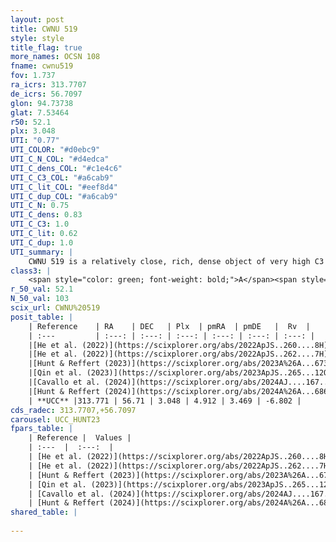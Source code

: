 ```yaml
---
layout: post
title: CWNU 519
style: style
title_flag: true
more_names: OCSN 108
fname: cwnu519
fov: 1.737
ra_icrs: 313.7707
de_icrs: 56.7097
glon: 94.73738
glat: 7.53464
r50: 52.1
plx: 3.048
UTI: "0.77"
UTI_COLOR: "#d0ebc9"
UTI_C_N_COL: "#d4edca"
UTI_C_dens_COL: "#c1e4c6"
UTI_C_C3_COL: "#a6cab9"
UTI_C_lit_COL: "#eef8d4"
UTI_C_dup_COL: "#a6cab9"
UTI_C_N: 0.75
UTI_C_dens: 0.83
UTI_C_C3: 1.0
UTI_C_lit: 0.62
UTI_C_dup: 1.0
UTI_summary: |
    CWNU 519 is a relatively close, rich, dense object of very high C3 quality. It was recently reported but it is moderately studied in the literature.
class3: |
    <span style="color: green; font-weight: bold;">A</span><span style="color: green; font-weight: bold;">A</span>
r_50_val: 52.1
N_50_val: 103
scix_url: CWNU%20519
posit_table: |
    | Reference    | RA    | DEC   | Plx  | pmRA  | pmDE   |  Rv  |
    | :---         | :---: | :---: | :---: | :---: | :---: | :---: |
    |[He et al. (2022)](https://scixplorer.org/abs/2022ApJS..260....8H) | 313.82 | 56.96 | 3.0 | 4.77 | 3.48 | -5.9 |
    |[He et al. (2022)](https://scixplorer.org/abs/2022ApJS..262....7H) | 313.711 | 57.218 | 3.075 | 5.053 | 3.505 | -- |
    |[Hunt & Reffert (2023)](https://scixplorer.org/abs/2023A%26A...673A.114H) | 313.932 | 56.755 | 3.072 | 5.012 | 3.49 | -10.605 |
    |[Qin et al. (2023)](https://scixplorer.org/abs/2023ApJS..265...12Q) | 313.4 | 56.61 | 3.09 | 5.06 | 3.51 | -5.69 |
    |[Cavallo et al. (2024)](https://scixplorer.org/abs/2024AJ....167...12C) | 314.074 | 57.078 | 3.078 | -- | -- | -- |
    |[Hunt & Reffert (2024)](https://scixplorer.org/abs/2024A%26A...686A..42H) | 313.932 | 56.755 | 3.072 | 5.012 | 3.49 | -10.605 |
    | **UCC** |313.771 | 56.71 | 3.048 | 4.912 | 3.469 | -6.802 | 
cds_radec: 313.7707,+56.7097
carousel: UCC_HUNT23
fpars_table: |
    | Reference |  Values |
    | :---  |  :---:  |
    | [He et al. (2022)](https://scixplorer.org/abs/2022ApJS..260....8H) | `AG=0.05, m-M=7.4, logAge=7.7, Z=0.028` |
    | [He et al. (2022)](https://scixplorer.org/abs/2022ApJS..262....7H) | `A0=0.45, logAge=7.55` |
    | [Hunt & Reffert (2023)](https://scixplorer.org/abs/2023A%26A...673A.114H) | `AV50=0.132, diffAV50=0.67, MOD50=7.522, logAge50=7.354` |
    | [Qin et al. (2023)](https://scixplorer.org/abs/2023ApJS..265...12Q) | `E(B-V)=0.03, m-M=7.63, logt=7.5` |
    | [Cavallo et al. (2024)](https://scixplorer.org/abs/2024AJ....167...12C) | `AV50=0.6, dMod50=7.62, logAge50=7.28, [Fe/H]50=0.02` |
    | [Hunt & Reffert (2024)](https://scixplorer.org/abs/2024A%26A...686A..42H) | `MassJ=58.7504` |
shared_table: |
    
---
```

